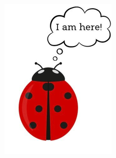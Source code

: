 ![Image](277691342_4391624447605501_4827505982951823747_n.jpg)

<style>
  .footer {
    display: none;
  }
  .header {
    display: none;
  }
</style>

